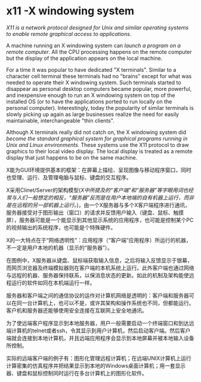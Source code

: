 x11 -X windowing system
========================

*X11 is a network protocol designed for Unix and similar operating systems to enable remote graphical access to applications*. 

A machine running an X windowing system can *launch a program on a remote computer*. All the CPU processing happens on the remote computer but the display of the application appears on the local machine.

For a time it was popular to have dedicated "X terminals". Similar to a character cell terminal these terminals had no "brains" except for what was needed to operate their X windowing system. Such terminals started to disappear as personal desktop computers became popular, more powerful, and inexpensive enough to run an X windowing system on top of the installed OS (or to have the applications ported to run locally on the personal computer). Interestingly, today the popularity of similar terminals is slowly picking up again as large businesses realize the need for easily maintainable, interchangeable "thin clients".

Although X terminals really did not catch on, the X windowing system did *become the standard graphical system for graphical programs running in Unix and Linux environments.* These systems use the X11 protocol to draw graphics to their local video display. The local display is treated as a remote display that just happens to be on the same machine.


X能为GUI环境提供基本的框架：在屏幕上描绘、呈现图像与移动程序窗口，同时也受理、运行、及管理电脑与鼠标、键盘的交互程序。

X采用Clinet/Server的架构模型(*X中所提及的“客户端”和“服务器”等字眼用词也经常与人们一般想定的相反，“服务器”反而是在用户本地端的自有机器上运行，而非是在远程的另一部机器上运行。*)，由一个X服务器与多个X客户端程序进行通讯，服务器接受对于图形输出（窗口）的请求并反馈用户输入（键盘、鼠标、触摸屏），服务器可能是一个能显示到其他显示系统的应用程序，也可能是控制某个PC的视频输出的系统程序，也可能是个特殊硬件。

X的一大特点在于“网络透明性”：应用程序（“客户端”应用程序）所运行的机器，不一定是用户本地的机器（显示的“服务器”）。

在图例中，X服务器从键盘、鼠标端获取输入信息，之后将输入反馈显示于银幕，而网页浏览器及终端模拟器则在客户端的本机系统上运行。此外客户端也通过网络与远程的机器、服务器保持联系，以保消息状态的更新。如此的机制及架构能使远程运行的软件如同在本机端运行一样。

服务器和客户端之间的通信协议的运作对计算机网络是透明的：客户端和服务器可以在同一台计算机上，也可以不是，或许其架构和操作系统也不同，但都能运行。客户机和服务器还能够使用安全连接在互联网上安全地通讯。

为了使远端客户程序显示到本地服务器，用户一般需要启动一个终端窗口和到达远端计算机的telnet或者ssh，令其显示到用户计算机，然后启动客户端。然后客户端就会连接到本地计算机，并且远端应用程序会显示到本地屏幕并被本地输入设备所控制。

实际的远端客户端的例子有：图形化管理远程计算机；在远端UNIX计算机上运行计算密集的仿真程序并把结果显示到本地的Windows桌面计算机；用一套显示器、键盘和鼠标控制同时运行在多台计算机上的图形化软件。